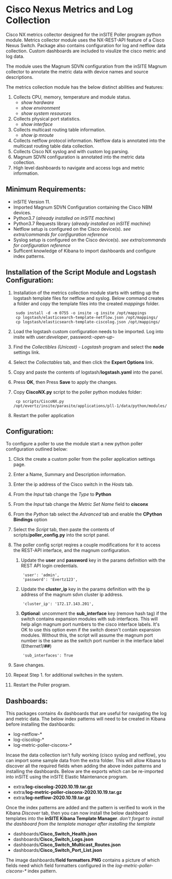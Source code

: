 # Cisco Nexus Metrics and Log Collection

Cisco NX metrics collector designed for the inSITE Poller program python module. Metrics collector module uses the NX-REST-API feature of a Cisco Nexus Switch. Package also contains configuration for log and netflow data collection.  Custom dashboards are included to visulize the cisco metric and log data. 

The module uses the Magnum SDVN configuration from the inSITE Magnum collector to annotate the metric data with device names and source descriptions. 

The metrics collection module has the below distinct abilities and features:

1. Collects CPU, memory, temperature and module status.
   - _show hardware_
   - _show environment_
   - _show system resources_
2. Collects physical port statistics. 
   - _show interface_
3. Collects multicast routing table information.
   - _show ip mroute_
4. Collects netflow protocol information.  Netflow data is annotated into the multicast routing table data collection.
5. Collects Cisco NX syslog and with custom log parsing.
6. Magnum SDVN configuration is annotated into the metric data collection.
7. High level dashboards to navigate and access logs and metric information.

## Minimum Requirements:

- inSITE Version 11.
- Imported Magnum SDVN Configuration containing the Cisco NBM devices.
- Python3.7 (_already installed on inSITE machine_)
- Python3.7 Requests library (_already installed on inSITE machine_)
- Netflow setup is configured on the Cisco device(s). 
  _see extra/commands for configuration reference_
- Syslog setup is configured on the Cisco device(s). 
  _see extra/commands for configuration reference_
- Sufficent knowledge of Kibana to import dashboards and configure index patterns.

## Installation of the Script Module and Logstash Configuration:

1. Installation of the metrics collection module starts with setting up the logstash template files for netflow and syslog. Below command creates a folder and copy the template files into the created _mappings_ folder.

   ```
    sudo install -d -m 0755 -o insite -g insite /opt/mappings
    cp logstash/elasticsearch-template-netflow.json /opt/mappings/
    cp logstash/elasticsearch-template-ciscolog.json /opt/mappings/
   ```
2. Load the logstash custom configuration needs to be imported.  Log into insite with user:_developer_, password:_-open-up-_
3. Find the _Collectibles (Unicast) - Logstash_ program and select the __node__ settings link.
4. Select the _Collectables_ tab, and then click the __Expert Options__ link.
5. Copy and paste the contents of logstash/__logstash.yaml__ into the panel. 
6. Press __OK__, then Press __Save__ to apply the changes.
7. Copy __CiscoNX.py__ script to the poller python modules folder:
   ```
    cp scripts/CiscoNX.py /opt/evertz/insite/parasite/applications/pll-1/data/python/modules/
   ```
8. Restart the poller application

## Configuration:

To configure a poller to use the module start a new python poller configuration outlined below:

1. Click the create a custom poller from the poller application settings page.
2. Enter a Name, Summary and Description information.
3. Enter the ip address of the Cisco switch in the _Hosts_ tab.
4. From the _Input_ tab change the _Type_ to __Python__
5. From the _Input_ tab change the _Metric Set Name_ field to __cisconx__
6. From the _Python_ tab select the _Advanced_ tab and enable the __CPython Bindings__ option
7. Select the _Script_ tab, then paste the contents of scripts/__poller_config.py__ into the script panel.
8. The poller config script reqires a couple modifications for it to access the REST-API interface, and the magnum configuration.

    1. Update the __user__ and __password__ key in the params definition with the REST API login credentials.
    ```
        'user': 'admin',
        'password': 'Evertz123',
    ```
    2. Update the __cluster_ip__ key in the params definition with the ip address of the magnum sdvn cluster ip address.
    ```
        'cluster_ip': '172.17.143.201',
    ```
    3. **Optional**: uncomment the __sub_interface__ key (remove hash tag) if the switch contains expansion modules with sub interfaces. This will help align magnum port numbers to the cisco interface labels.  It's OK to use this option even if the switch doesn't contain expansion modules.  Without this, the script will assume the magnum port number is the same as the switch port number in the interface label (Ethernet1/__##__)
    ```
        'sub_interfaces': True
    ```
9. Save changes.
10. Repeat Step 1. for additional switches in the system.
11. Restart the Poller program.

## Dashboards:

This packages contains 4x dashboards that are useful for navigating the log and metric data.  The below index patterns will need to be created in Kibana before installing the dashboards:

- log-netflow-*
- log-ciscolog-*
- log-metric-poller-cisconx-*

Incase the data collection isn't fully working (cisco syslog and netflow), you can import some sample data from the extra folder. This will allow Kibana to discover all the required fields when adding the above index patterns and installing the dashboards.  Below are the exports which can be re-imported into inSITE using the inSITE Elastic Maintenance program.

- extra/__log-ciscolog-2020.10.19.tar.gz__
- extra/__log-metric-poller-cisconx-2020.10.19.tar.gz__
- extra/__log-netflow-2020.10.19.tar.gz__

Once the index patterns are added and the pattern is verified to work in the Kibana _Discover_ tab, then you can now install the below dashboard templates into the __inSITE Kibana Template Manager__. 
_don't forget to install the dashboard from the template manager after installing the template_

- dashboards/__Cisco_Switch_Health.json__
- dashboards/__Cisco_Switch_Logs.json__
- dashboards/__Cisco_Switch_Multicast_Routes.json__
- dashboards/__Cisco_Switch_Port_List.json__

The image dashboards/__field formatters.PNG__ contains a picture of which fields need which field formatters configured in the _log-metric-poller-cisconx-*_ index pattern.